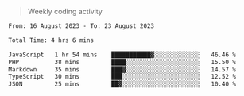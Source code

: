 > Weekly coding activity
<!--START_SECTION:waka-->

```txt
From: 16 August 2023 - To: 23 August 2023

Total Time: 4 hrs 6 mins

JavaScript   1 hr 54 mins    ███████████▓░░░░░░░░░░░░░   46.46 %
PHP          38 mins         ████░░░░░░░░░░░░░░░░░░░░░   15.50 %
Markdown     35 mins         ███▓░░░░░░░░░░░░░░░░░░░░░   14.57 %
TypeScript   30 mins         ███░░░░░░░░░░░░░░░░░░░░░░   12.52 %
JSON         25 mins         ██▓░░░░░░░░░░░░░░░░░░░░░░   10.40 %
```

<!--END_SECTION:waka-->
